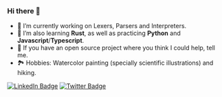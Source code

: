 ### Hi there 👋

- 🔭 I’m currently working on Lexers, Parsers and Interpreters.
- 🌱 I’m also learning **Rust**, as well as practicing **Python** and **Javascript**/**Typescript**.
- 👯 If you have an open source project where you think I could help, tell me.
- 🏞 Hobbies: Watercolor painting (specially scientific illustrations) and hiking.


[![LinkedIn Badge](https://img.shields.io/badge/LinkedIn-Profile-informational?style=flat&logo=linkedin&logoColor=white&color=0D76A8)](https://www.linkedin.com/in/nunobarreto/)
[![Twitter Badge](https://img.shields.io/badge/Twitter-Profile-informational?style=flat&logo=twitter&logoColor=white&color=1CA2F1)](https://twitter.com/nbarr)
